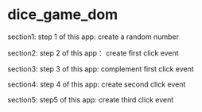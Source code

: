 # dice_game_dom

section1:
step 1 of this app:  create a  random  number 

section2:
step 2 of this app： create first click event 

section3:
step 3 of this app: complement first click event 

section4:
step 4 of this app: create second click event  

section5:
step5 of this app: create third click event 